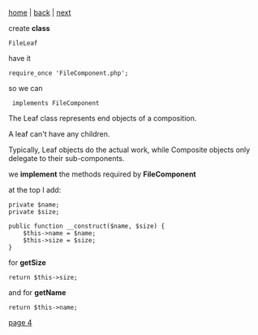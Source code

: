 [home](./page01.md) | [back](./page02.md) | [next](./page04.md)

create **class**
```
FileLeaf
```
have it
```
require_once 'FileComponent.php';
```
so we can
```
 implements FileComponent
```
The Leaf class represents end objects of a composition. 

A leaf can't have any children. 

Typically, Leaf objects do the actual work, while Composite objects only delegate to their sub-components.

we **implement** the methods required by **FileComponent**

at the top I add:
```
private $name;
private $size;

public function __construct($name, $size) {
    $this->name = $name;
    $this->size = $size;
}
```
for **getSize**
```
return $this->size;
```
and for **getName**
```
return $this->name;
```



[page 4](./page04.md)
